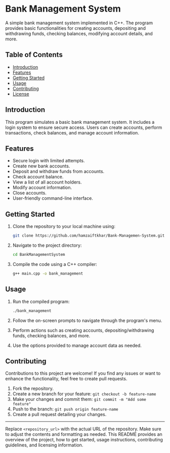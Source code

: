 # Bank Management System

A simple bank management system implemented in C++. The program provides basic functionalities for creating accounts, depositing and withdrawing funds, checking balances, modifying account details, and more.

## Table of Contents

- [Introduction](#introduction)
- [Features](#features)
- [Getting Started](#getting-started)
- [Usage](#usage)
- [Contributing](#contributing)
- [License](#license)

## Introduction

This program simulates a basic bank management system. It includes a login system to ensure secure access. Users can create accounts, perform transactions, check balances, and manage account information.

## Features

- Secure login with limited attempts.
- Create new bank accounts.
- Deposit and withdraw funds from accounts.
- Check account balance.
- View a list of all account holders.
- Modify account information.
- Close accounts.
- User-friendly command-line interface.

## Getting Started

1. Clone the repository to your local machine using:

   ```bash
   git clone https://github.com/hamzaiftkhar/Bank-Managemen-System.git
   ```

2. Navigate to the project directory:

   ```bash
   cd BankManagementSystem
   ```

3. Compile the code using a C++ compiler:

   ```bash
   g++ main.cpp -o bank_management
   ```

## Usage

1. Run the compiled program:

   ```bash
   ./bank_management
   ```

2. Follow the on-screen prompts to navigate through the program's menu.
3. Perform actions such as creating accounts, depositing/withdrawing funds, checking balances, and more.
4. Use the options provided to manage account data as needed.

## Contributing

Contributions to this project are welcome! If you find any issues or want to enhance the functionality, feel free to create pull requests.

1. Fork the repository.
2. Create a new branch for your feature: `git checkout -b feature-name`
3. Make your changes and commit them: `git commit -m "Add some feature"`
4. Push to the branch: `git push origin feature-name`
5. Create a pull request detailing your changes.

---

Replace `<repository_url>` with the actual URL of the repository. Make sure to adjust the contents and formatting as needed. This README provides an overview of the project, how to get started, usage instructions, contributing guidelines, and licensing information.
